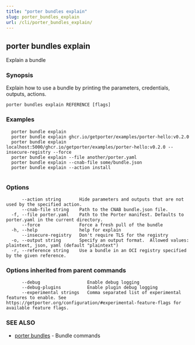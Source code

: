 ```yaml
---
title: "porter bundles explain"
slug: porter_bundles_explain
url: /cli/porter_bundles_explain/
---
```

## porter bundles explain

Explain a bundle

### Synopsis

Explain how to use a bundle by printing the parameters, credentials, outputs, actions.

```
porter bundles explain REFERENCE [flags]
```

### Examples

```
  porter bundle explain
  porter bundle explain ghcr.io/getporter/examples/porter-hello:v0.2.0
  porter bundle explain localhost:5000/ghcr.io/getporter/examples/porter-hello:v0.2.0 --insecure-registry --force
  porter bundle explain --file another/porter.yaml
  porter bundle explain --cnab-file some/bundle.json
  porter bundle explain --action install
		  
```

### Options

```
      --action string       Hide parameters and outputs that are not used by the specified action.
      --cnab-file string    Path to the CNAB bundle.json file.
  -f, --file porter.yaml    Path to the Porter manifest. Defaults to porter.yaml in the current directory.
      --force               Force a fresh pull of the bundle
  -h, --help                help for explain
      --insecure-registry   Don't require TLS for the registry
  -o, --output string       Specify an output format.  Allowed values: plaintext, json, yaml (default "plaintext")
  -r, --reference string    Use a bundle in an OCI registry specified by the given reference.
```

### Options inherited from parent commands

```
      --debug                  Enable debug logging
      --debug-plugins          Enable plugin debug logging
      --experimental strings   Comma separated list of experimental features to enable. See https://getporter.org/configuration/#experimental-feature-flags for available feature flags.
```

### SEE ALSO

* [porter bundles](/cli/porter_bundles/)	 - Bundle commands

